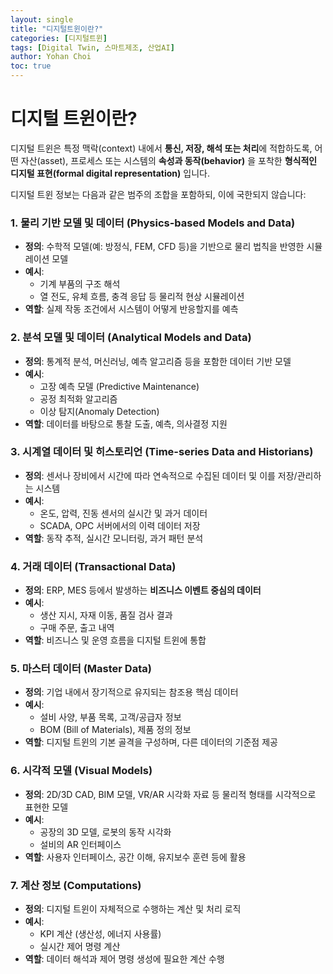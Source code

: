 ```yaml
---
layout: single
title: "디지털트윈이란?"
categories: [디지털트윈]
tags: [Digital Twin, 스마트제조, 산업AI]
author: Yohan Choi
toc: true
---
```



# 디지털 트윈이란?

디지털 트윈은 특정 맥락(context) 내에서 **통신, 저장, 해석 또는 처리**에 적합하도록, 어떤 자산(asset), 프로세스 또는 시스템의 **속성과 동작(behavior)** 을 포착한 **형식적인 디지털 표현(formal digital representation)** 입니다.

디지털 트윈 정보는 다음과 같은 범주의 조합을 포함하되, 이에 국한되지 않습니다:

### 1. **물리 기반 모델 및 데이터 (Physics-based Models and Data)**

- **정의**: 수학적 모델(예: 방정식, FEM, CFD 등)을 기반으로 물리 법칙을 반영한 시뮬레이션 모델
- **예시**:
    - 기계 부품의 구조 해석
    - 열 전도, 유체 흐름, 충격 응답 등 물리적 현상 시뮬레이션
- **역할**: 실제 작동 조건에서 시스템이 어떻게 반응할지를 예측

### 2. **분석 모델 및 데이터 (Analytical Models and Data)**

- **정의**: 통계적 분석, 머신러닝, 예측 알고리즘 등을 포함한 데이터 기반 모델
- **예시**:
    - 고장 예측 모델 (Predictive Maintenance)
    - 공정 최적화 알고리즘
    - 이상 탐지(Anomaly Detection)
- **역할**: 데이터를 바탕으로 통찰 도출, 예측, 의사결정 지원

### 3. **시계열 데이터 및 히스토리언 (Time-series Data and Historians)**

- **정의**: 센서나 장비에서 시간에 따라 연속적으로 수집된 데이터 및 이를 저장/관리하는 시스템
- **예시**:
    - 온도, 압력, 진동 센서의 실시간 및 과거 데이터
    - SCADA, OPC 서버에서의 이력 데이터 저장
- **역할**: 동작 추적, 실시간 모니터링, 과거 패턴 분석

### 4. **거래 데이터 (Transactional Data)**

- **정의**: ERP, MES 등에서 발생하는 **비즈니스 이벤트 중심의 데이터**
- **예시**:
    - 생산 지시, 자재 이동, 품질 검사 결과
    - 구매 주문, 출고 내역
- **역할**: 비즈니스 및 운영 흐름을 디지털 트윈에 통합

### 5. **마스터 데이터 (Master Data)**

- **정의**: 기업 내에서 장기적으로 유지되는 참조용 핵심 데이터
- **예시**:
    - 설비 사양, 부품 목록, 고객/공급자 정보
    - BOM (Bill of Materials), 제품 정의 정보
- **역할**: 디지털 트윈의 기본 골격을 구성하며, 다른 데이터의 기준점 제공

### 6. **시각적 모델 (Visual Models)**

- **정의**: 2D/3D CAD, BIM 모델, VR/AR 시각화 자료 등 물리적 형태를 시각적으로 표현한 모델
- **예시**:
    - 공장의 3D 모델, 로봇의 동작 시각화
    - 설비의 AR 인터페이스
- **역할**: 사용자 인터페이스, 공간 이해, 유지보수 훈련 등에 활용

### 7. **계산 정보 (Computations)**

- **정의**: 디지털 트윈이 자체적으로 수행하는 계산 및 처리 로직
- **예시**:
    - KPI 계산 (생산성, 에너지 사용률)
    - 실시간 제어 명령 계산
- **역할**: 데이터 해석과 제어 명령 생성에 필요한 계산 수행


